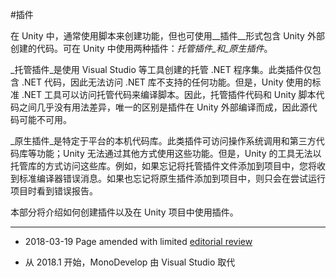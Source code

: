 #插件

在 Unity 中，通常使用脚本来创建功能，但也可使用__插件__形式包含 Unity 外部创建的代码。可在 Unity 中使用两种插件：_托管插件_和_原生插件_。



_托管插件_是使用 Visual Studio 等工具创建的托管 .NET 程序集。此类插件仅包含 .NET 代码，因此无法访问 .NET 库不支持的任何功能。但是，Unity 使用的标准 .NET 工具可以访问托管代码来编译脚本。因此，托管插件代码和 Unity 脚本代码之间几乎没有用法差异，唯一的区别是插件在 Unity 外部编译而成，因此源代码可能不可用。

_原生插件_是特定于平台的本机代码库。此类插件可访问操作系统调用和第三方代码库等功能；Unity 无法通过其他方式使用这些功能。但是，Unity 的工具无法以托管库的方式访问这些库。例如，如果忘记将托管插件文件添加到项目中，您将收到标准编译器错误消息。如果也忘记将原生插件添加到项目中，则只会在尝试运行项目时看到错误报告。

本部分将介绍如何创建插件以及在 Unity 项目中使用插件。

---
* <span class="page-edit">2018-03-19  Page amended with limited [editorial review](DocumentationEditorialReview.html)
</span>

* <span class="page-history">从 2018.1 开始，MonoDevelop 由 Visual Studio 取代</span>
